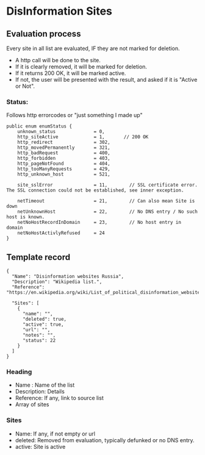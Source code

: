 # DisInformation Sites
## Evaluation process
Every site in all list are evaluated, IF they are not marked for deletion. 
- A http call will be done to the site.
- If it is clearly removed, it will be marked for deletion. 
- If it returns 200 OK, it will be marked active.
- If not, the user will be presented with the result, and asked if it is "Active or Not".

### Status: 
Follows http errorcodes or "just something I made up"
```
public enum enumStatus {
    unknown_status              = 0,
    http_siteActive             = 1,       // 200 OK
    http_redirect               = 302,
    http_movedPermanently       = 321,
    http_badRequest             = 400,
    http_forbidden              = 403,
    http_pageNotFound           = 404,
    http_tooManyRequests        = 429,
    http_unknown_host           = 521,

    site_sslError               = 11,        // SSL certificate error. The SSL connection could not be established, see inner exception.

    netTimeout                  = 21,        // Can also mean Site is down
    netUnknownHost              = 22,        // No DNS entry / No such host is known.
    netNoHostRecordInDomain     = 23,        // No host entry in domain
    netNoHostActivlyRefused     = 24
}
```

## Template record
```
{
  "Name": "Disinformation websites Russia",
  "Description": "Wikipedia list.",
  "Reference": "https://en.wikipedia.org/wiki/List_of_political_disinformation_website_campaigns_in_Russia",

  "Sites": [
    {
      "name": "",
      "deleted": true,
      "active": true,
      "url": "",
      "notes": "",
      "status": 22
    }
  ]
}
```
### Heading
- Name : Name of the list
- Description: Details
- Reference: If any, link to source list
- Array of sites

### Sites
- Name: If any, if not empty or url
- deleted: Removed from evaluation, typically defunked or no DNS entry. 
- active: Site is active
